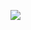 [![](https://raw.githubusercontent.com/monsterkodi/kugel/master/img/web.png)](https://monsterkodi.github.io/kugel/)
